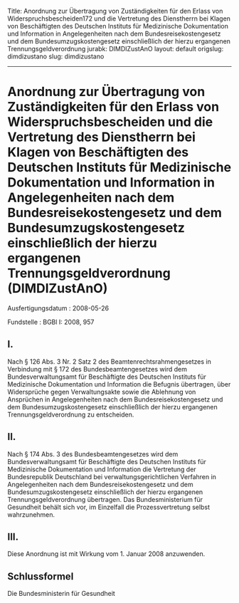 Title: Anordnung zur Übertragung von Zuständigkeiten für den Erlass von Widerspruchsbescheiden172
  und die Vertretung des Dienstherrn bei Klagen von Beschäftigten des Deutschen Instituts
  für Medizinische Dokumentation und Information in Angelegenheiten nach dem Bundesreisekostengesetz
  und dem Bundesumzugskostengesetz einschließlich der hierzu ergangenen Trennungsgeldverordnung
jurabk: DIMDIZustAnO
layout: default
origslug: dimdizustano
slug: dimdizustano

---

# Anordnung zur Übertragung von Zuständigkeiten für den Erlass von Widerspruchsbescheiden und die Vertretung des Dienstherrn bei Klagen von Beschäftigten des Deutschen Instituts für Medizinische Dokumentation und Information in Angelegenheiten nach dem Bundesreisekostengesetz und dem Bundesumzugskostengesetz einschließlich der hierzu ergangenen Trennungsgeldverordnung (DIMDIZustAnO)

Ausfertigungsdatum
:   2008-05-26

Fundstelle
:   BGBl I: 2008, 957


## I.

Nach § 126 Abs. 3 Nr. 2 Satz 2 des Beamtenrechtsrahmengesetzes in
Verbindung mit § 172 des Bundesbeamtengesetzes wird dem
Bundesverwaltungsamt für Beschäftigte des Deutschen Instituts für
Medizinische Dokumentation und Information die Befugnis übertragen,
über Widersprüche gegen Verwaltungsakte sowie die Ablehnung von
Ansprüchen in Angelegenheiten nach dem Bundesreisekostengesetz und dem
Bundesumzugskostengesetz einschließlich der hierzu ergangenen
Trennungsgeldverordnung zu entscheiden.


## II.

Nach § 174 Abs. 3 des Bundesbeamtengesetzes wird dem
Bundesverwaltungsamt für Beschäftigte des Deutschen Instituts für
Medizinische Dokumentation und Information die Vertretung der
Bundesrepublik Deutschland bei verwaltungsgerichtlichen Verfahren in
Angelegenheiten nach dem Bundesreisekostengesetz und dem
Bundesumzugskostengesetz einschließlich der hierzu ergangenen
Trennungsgeldverordnung übertragen. Das Bundesministerium für
Gesundheit behält sich vor, im Einzelfall die Prozessvertretung selbst
wahrzunehmen.


## III.

Diese Anordnung ist mit Wirkung vom 1. Januar 2008 anzuwenden.


## Schlussformel

Die Bundesministerin für Gesundheit

